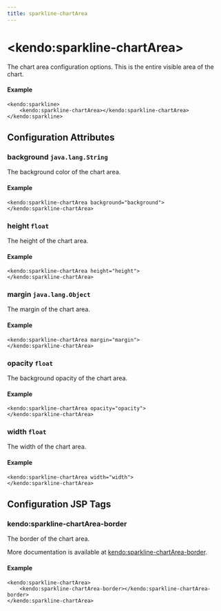 ```yaml
---
title: sparkline-chartArea
---
```


# \<kendo:sparkline-chartArea\>

The chart area configuration options.
This is the entire visible area of the chart.

#### Example
    <kendo:sparkline>
        <kendo:sparkline-chartArea></kendo:sparkline-chartArea>
    </kendo:sparkline>

## Configuration Attributes

### background `java.lang.String`

The background color of the chart area.

#### Example
    <kendo:sparkline-chartArea background="background">
    </kendo:sparkline-chartArea>

### height `float`

The height of the chart area.

#### Example
    <kendo:sparkline-chartArea height="height">
    </kendo:sparkline-chartArea>

### margin `java.lang.Object`

The margin of the chart area.

#### Example
    <kendo:sparkline-chartArea margin="margin">
    </kendo:sparkline-chartArea>

### opacity `float`

The background opacity of the chart area.

#### Example
    <kendo:sparkline-chartArea opacity="opacity">
    </kendo:sparkline-chartArea>

### width `float`

The width of the chart area.

#### Example
    <kendo:sparkline-chartArea width="width">
    </kendo:sparkline-chartArea>


##  Configuration JSP Tags

### kendo:sparkline-chartArea-border

The border of the chart area.

More documentation is available at [kendo:sparkline-chartArea-border](/kendo-ui/api/wrappers/jsp/sparkline/chartarea-border).

#### Example

    <kendo:sparkline-chartArea>
        <kendo:sparkline-chartArea-border></kendo:sparkline-chartArea-border>
    </kendo:sparkline-chartArea>

